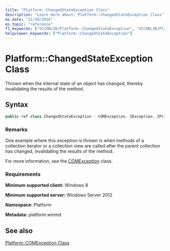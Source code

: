 ```yaml
---
title: "Platform::ChangedStateException Class"
description: "Learn more about: Platform::ChangedStateException Class"
ms.date: "12/30/2016"
ms.topic: "reference"
f1_keywords: ["VCCORLIB/Platform::ChangedStateException", "VCCORLIB/Platform::ChangedStateException::ChangedStateException"]
helpviewer_keywords: ["Platform::ChangedStateException"]
---
```

# Platform::ChangedStateException Class

Thrown when the internal state of an object has changed, thereby invalidating the results of the method.

## Syntax

```cpp
public ref class ChangedStateException : COMException, IException, IPrintable, IEquatable
```

### Remarks

One example where this exception is thrown is when methods of a collection iterator or a collection view are called after the parent collection has changed, invalidating the results of the method.

For more information, see the [COMException](../cppcx/platform-comexception-class.md) class.

### Requirements

**Minimum supported client:** Windows 8

**Minimum supported server:** Windows Server 2012

**Namespace:** Platform

**Metadata:** platform.winmd

## See also

[Platform::COMException Class](../cppcx/platform-comexception-class.md)
